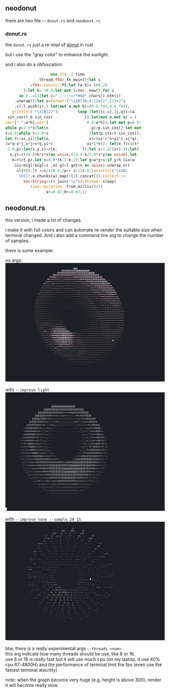 ## neodonut

there are two file -- `donut.rs` and `neodonut.rs`

### donut.rs

the `donut.rs` just a re-impl of [donut](https://www.a1k0n.net/2011/07/20/donut-math.html) in rust

but i use the "gray color" to enhance the sunlight.

and i also do a obfuscation:
```rust
                    use std::{ time,
               thread,f64};fn main(){let s
           =f64::consts::PI;let (w,h)= (60,26
        );let k= 30.0;let mut l=Vec::new();for i
      in 0..=11{let c=".,-~:;=!*#$@".chars().nth(i)
    .unwrap();let s=format!("\x1B[38;5;{}m{}",233+2*i
    ,c);l.push(s);} let(mut a,mut b)=(0.0_f64,0.0_f64);
   println!( "\x1B[2J");        loop {let((c,i),(j,q))=(a.
 sin_cos(),b.sin_cos(              ));let(mut o,mut m) = (
vec![" ";w*h],vec![                 0.0;w*h]);let mut p=0.0;
while p<2.0*s{let(n                  ,g)=p.sin_cos();let mut
t=0.0;while t<2.0*s                  {let(p,ct)=t.sin_cos();
let r=|xi,yi|{let(u,                 v)=(xi*c*n+yi*i,xi*g);
(u*q-v*j,u*j+v*q,yi*c              -xi*i*n)}; let(e,f)=(ct+
 2.0,p);let(x,y,z)=r(e,           f);let z=1.0/(z+5.0);let(
  x,y)=((30.0+k*z*x)as usize,(13.0-k/2.0*z*y)as usize);let
   k=r(ct,p);let n=8.0*(k.1-k.2);let g=w*y+x;if y<h &&x<w
    &&z>m[g]{m[g]=z ;o[ g]=l.get(n as usize).unwrap_or(
     &l[0]);}t +=s/128.0;}p+= s/128.0;}println!("\x1B\
      [H{}",o.chunks(w).map(|l|l.concat()).collect::<
        Vec<String>>().join("\n"));thread::sleep(
           time::Duration::from_millis(32))
                 ;a+=0.07;b+=0.03;}}
```

## neodonut.rs

this version, i made a lot of changes.

i make it with full colors and can automate re-render the suitable size when terminal changed.
And i also add a command line arg to change the number of samples.

there is some example:

no args:
![](./imgs/default.gif)

with `--improve light`
![](./imgs/light.gif)

with `--improve none --sample 20 15`
![](./imgs/sample.gif)

btw, there is a really experimental args `--threads <num>`.  
this arg indicate how many threads should be use, like 8 or 16.  
use 8 or 16 is really fast but it will use much cpu (on my laptop, it use 40% cpu R7-4800H) and the performance of terminal limit the fps
(even use the fastest terminal alacritty)

note: when the graph become very huge (e.g. height is above 300), render it will become really slow.

